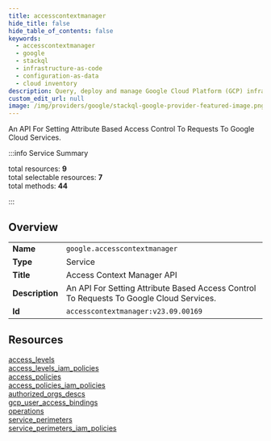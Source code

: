 ```yaml
---
title: accesscontextmanager
hide_title: false
hide_table_of_contents: false
keywords:
  - accesscontextmanager
  - google
  - stackql
  - infrastructure-as-code
  - configuration-as-data
  - cloud inventory
description: Query, deploy and manage Google Cloud Platform (GCP) infrastructure and resources using SQL
custom_edit_url: null
image: /img/providers/google/stackql-google-provider-featured-image.png
---
```


An API For Setting Attribute Based Access Control To Requests To Google Cloud Services.  
    
:::info Service Summary

<div class="row">
<div class="providerDocColumn">
<span>total resources:&nbsp;<b>9</b></span><br />
<span>total selectable resources:&nbsp;<b>7</b></span><br />
<span>total methods:&nbsp;<b>44</b></span><br />
</div>
</div>

:::

## Overview
<table><tbody>
<tr><td><b>Name</b></td><td><code>google.accesscontextmanager</code></td></tr>
<tr><td><b>Type</b></td><td>Service</td></tr>
<tr><td><b>Title</b></td><td>Access Context Manager API</td></tr>
<tr><td><b>Description</b></td><td>An API For Setting Attribute Based Access Control To Requests To Google Cloud Services.</td></tr>
<tr><td><b>Id</b></td><td><code>accesscontextmanager:v23.09.00169</code></td></tr>
</tbody></table>

## Resources
<div class="row">
<div class="providerDocColumn">
<a href="/providers/google/accesscontextmanager/access_levels/">access_levels</a><br />
<a href="/providers/google/accesscontextmanager/access_levels_iam_policies/">access_levels_iam_policies</a><br />
<a href="/providers/google/accesscontextmanager/access_policies/">access_policies</a><br />
<a href="/providers/google/accesscontextmanager/access_policies_iam_policies/">access_policies_iam_policies</a><br />
<a href="/providers/google/accesscontextmanager/authorized_orgs_descs/">authorized_orgs_descs</a><br />
</div>
<div class="providerDocColumn">
<a href="/providers/google/accesscontextmanager/gcp_user_access_bindings/">gcp_user_access_bindings</a><br />
<a href="/providers/google/accesscontextmanager/operations/">operations</a><br />
<a href="/providers/google/accesscontextmanager/service_perimeters/">service_perimeters</a><br />
<a href="/providers/google/accesscontextmanager/service_perimeters_iam_policies/">service_perimeters_iam_policies</a><br />
</div>
</div>

